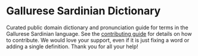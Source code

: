 
# Gallurese Sardinian Dictionary

Curated public domain dictionary and pronunciation guide for terms in the Gallurese Sardinian language. See the [contributing guide](https://github.com/drumworkteam/term/blob/make/.github/contributing.md) for details on how to contribute. We would love your support, even if it is just fixing a word or adding a single definition. Thank you for all your help!